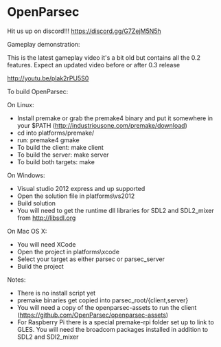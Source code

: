 OpenParsec
==========

Hit us up on discord!!! https://discord.gg/G7ZejM5N5h

Gameplay demonstration:

This is the latest gameplay video it's a bit old but contains all the 0.2 features. Expect an updated video before or after 0.3 release

http://youtu.be/plak2rPU5S0

To build OpenParsec:

On Linux:
- Install premake or grab the premake4 binary and put it somewhere in your $PATH (http://industriousone.com/premake/download)
- cd into platforms/premake/
- run: premake4 gmake
- To build the client: make client
- To build the server: make server
- To build both targets: make

On Windows:
- Visual studio 2012 express and up supported
- Open the solution file in platforms\vs2012
- Build solution
- You will need to get the runtime dll libraries for SDL2 and SDL2_mixer from http://libsdl.org

On Mac OS X:
- You will need XCode
- Open the project in platforms\xcode
- Select your target as either parsec or parsec_server
- Build the project

Notes:
- There is no install script yet
- premake binaries get copied into parsec_root/{client,server}
- You will need a copy of the openparsec-assets to run the client (https://github.com/OpenParsec/openparsec-assets)
- For Raspberry Pi there is a special premake-rpi folder set up to link to GLES. You will need the broadcom packages installed in addition to SDL2 and SDl2_mixer

